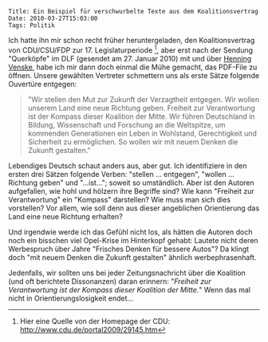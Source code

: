 	Title: Ein Beispiel für verschwurbelte Texte aus dem Koalitionsvertrag
	Date: 2010-03-27T15:03:00
	Tags: Politik

Ich hatte ihn mir schon recht früher heruntergeladen, den
Koalitionsvertrag von CDU/CSU/FDP zur 17. Legislaturperiode [^1],
aber erst nach der Sendung "Querköpfe" im DLF (gesendet am 27. Januar
2010) mit und über [Henning Venske](http://www.venske.de), habe ich mir
dann doch einmal die Mühe gemacht, das PDF-File zu öffnen. Unsere
gewählten Vertreter schmettern uns als erste Sätze folgende Ouvertüre
entgegen:

> "Wir stellen den Mut zur Zukunft der Verzagtheit entgegen. Wir wollen
> unserem Land eine neue Richtung geben. Freiheit zur Verantwortung ist
> der Kompass dieser Koalition der Mitte. Wir führen Deutschland in
> Bildung, Wissenschaft und Forschung an die Weltspitze, um kommenden
> Generationen ein Leben in Wohlstand, Gerechtigkeit und Sicherheit zu
> ermöglichen. So wollen wir mit neuem Denken die Zukunft gestalten."

Lebendiges Deutsch schaut anders aus, aber gut. Ich identifiziere in den
ersten drei Sätzen folgende Verben: "stellen ... entgegen", "wollen ...
Richtung geben" und "...ist..."; soweit so umständlich. Aber ist den Autoren
aufgefallen, wie hohl und hölzern ihre Begriffe sind? Wie kann "Freiheit
zur Verantwortung" ein "Kompass" darstellen? Wie muss man sich dies
vorstellen? Vor allem, wie soll denn aus dieser angeblichen Orientierung
das Land eine neue Richtung erhalten?

Und irgendwie werde ich das Gefühl nicht los, als hätten die Autoren
doch noch ein bisschen viel Opel-Krise im Hinterkopf gehabt: Lautete
nicht deren Werbespruch über Jahre "Frisches Denken für bessere Autos"?
Da klingt doch "mit neuem Denken die Zukunft gestalten" ähnlich
werbephrasenhaft.

Jedenfalls, wir sollten uns bei jeder Zeitungsnachricht über die
Koalition (und oft berichtete Dissonanzen) daran erinnern: "*Freiheit*
*zur Verantwortung ist der Kompass dieser Koalition der Mitte.*" Wenn
das mal nicht in Orientierungslosigkeit endet...

[^1]: Hier eine Quelle von der Homepage der CDU: <http://www.cdu.de/portal2009/29145.htm>

